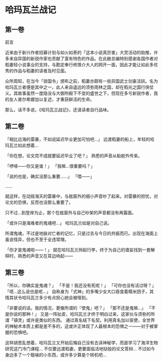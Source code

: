 # 哈玛瓦兰战记

## 第一卷

前言

近来由于新兴作者招募计划与如火如荼的「这本小说真厉害」大赏活动的助推，许多来自异国的新锐作家也贡献了富有特色的作品。在此敝总编特别感谢各国作者对稻妻轻小说事业的支持，与勘定奉行柊慎介大人的网开一面，因此才能让如此多优秀的作品与稻妻的读者及时见面。

众所周知，在当今「锁国令」颁布之前，稻妻亦颇有一些异国武士剑豪活跃。名为哈玛瓦兰者便是其中之一，此人来自遥远的须弥雨林之国，却在稻光之国行侠仗义。其故事虽然一度隐没与大御所殿下不变的盛世之下，但现在多亏新锐作者，我的友人普尔希娜加以复述，才重获鲜活的生命。

那么，话不多说，《哈玛瓦兰战记》，还请读者自行品味。

## 第二卷

「相比远海的雷暴，不如说延迟毕业更加可怕吧…」
远渡稻妻的船上，年轻的哈玛瓦兰如此想着…

「你在想，论文完不成就要延迟毕业了吧？」
熟悉的声音从船舱外传来。

「啰嗦——你又是谁！」
「我嘛…很重要吗？」

「说的也是，确实没那么重要……」
「喂——」

……

就这样，在动摇海天的雷暴中，与舷窗外的细小声音吵了起来。对雷暴的担忧，对论文的恐惧，反而也没那么重要了。

只不过…到登岸为止，那个在舷窗外与自己吵架的声音都没有再露面。

「或许只是海难者的鬼魂吧…」
哈玛瓦兰如是对自己说。

所谓鬼魂，不过是地脉对亡者的记忆，只是过去与今日的共振而已。出现在海面上虽说怪异，但也不至于全违常理。

「你才是鬼魂啦——！」
就在哈玛瓦兰拎起行李，终于为自己的谵妄找到一套解释时，熟悉的声音又在耳边响起——

## 第三卷

「所以，你确实是鬼魂？」
「不是！我还没有死呢！」
「可你也没有活过呀？」
「唔…这么说也是呢…」
自称身为「式神」的多嘴少女大口吞食着糯米团子，其情其状令哈玛瓦兰多少有点担心她会被噎到。

「非要说的话，我的情况，更像所谓的『使鬼』吧？」
「那不还是鬼嘛…」
「不是你说的那种！」
又是一阵扯皮，哈玛瓦兰才终于明白过来，这家伙与须弥的所谓「镇灵」或许是类似的东西。
通过真名结下名契。利用真名加以驱使，全世界的神秘术本质上都是差不多的，这或许正体现了人最根本的恐惧之一——对于被掌握的恐惧吧。

这样胡思乱想着，哈玛瓦兰又开始后悔自己没有去读神秘学，而是学习了海洋生物研究这门冷门课程…
不仅要远渡稻妻，更要面临活地狱般的论文答辩…
不过如今身边多了一个聒噪的小东西，或许多少算是个转机吧…